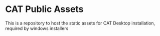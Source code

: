 # CAT Public Assets
This is a repository to host the static assets for CAT Desktop installation, required by windows installers